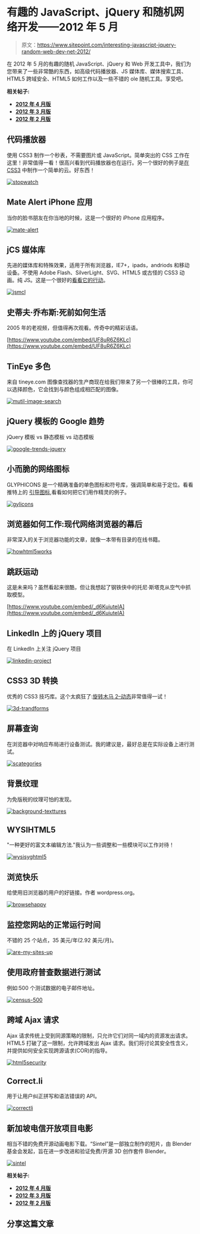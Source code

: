 # 有趣的 JavaScript、jQuery 和随机网络开发——2012 年 5 月

> 原文：<https://www.sitepoint.com/interesting-javascript-jquery-random-web-dev-net-2012/>

在 2012 年 5 月的有趣的随机 JavaScript、jQuery 和 Web 开发工具中，我们为您带来了一些非常酷的东西，如高级代码播放器、JS 媒体库、媒体搜索工具、HTML5 跨域安全、HTML5 如何工作以及一些不错的 ole 随机工具。享受吧。

**相关帖子:**

*   [**2012 年 4 月版**](https://www.jquery4u.com/news/interesting-javascript-jquery-random-web-dev-net-april-2012/)
*   [**2012 年 3 月版**](https://www.jquery4u.com/random/interesting-javascript-jquery-random-web-dev-net-march-2012/)
*   [**2012 年 2 月版**](https://www.jquery4u.com/random/random-js-feb-2012/)

## 代码播放器

使用 CSS3 制作一个秒表，不需要图片或 JavaScript。简单突出的 CSS 工作在这里！非常值得一看！很高兴看到代码播放器也在运行。另一个很好的例子是[在 CSS3](https://thecodeplayer.com/walkthrough/make-a-simple-cloud-in-css3) 中制作一个简单的云。好东西！

[![stopwatch](img/d91aa721edb6655760d285f59bea8217.png "stopwatch")](https://thecodeplayer.com/walkthrough/make-a-stopwatch-using-css3-without-images-or-javascript)

## Mate Alert iPhone 应用

当你的脸书朋友在你当地的时候，这是一个很好的 iPhone 应用程序。

[![mate-alert](img/99b573030326740118144e1cda56ba1c.png "mate-alert")](https://mate-alert.com/en.html)


## jCS 媒体库

先进的媒体库和特殊效果，适用于所有浏览器，IE7+，ipads，andriods 和移动设备。不使用 Adobe Flash、SilverLight、SVG、HTML5 或古怪的 CSS3 动画。纯 JS。这是一个很好的[看看它的行动](https://www.jcsml.com/pageshell.html?root=Tutorials&target=Starship)。

[![jsmcl](img/69620380bacd08b6d7816eea50de8f01.png "jsmcl")](https://www.jcsml.com)

## 史蒂夫·乔布斯:死前如何生活

2005 年的老视频，但值得再次观看。传奇中的精彩话语。

[https://www.youtube.com/embed/UF8uR6Z6KLc](https://www.youtube.com/embed/UF8uR6Z6KLc)

## TinEye 多色

来自 tineye.com 图像查找器的生产商现在给我们带来了另一个很棒的工具，你可以选择颜色，它会找到与颜色组成相匹配的图像。

[![mutil-image-search](img/9ead59dfe65213c4c148515ae5ec3b14.png "mutil-image-search")](https://labs.ideeinc.com/multicolr)

## jQuery 模板的 Google 趋势

jQuery 模板 vs 静态模板 vs 动态模板

[![google-trends-jquery](img/a4d19c013b65270365abebe949d5282a.png "google-trends-jquery")](https://top10googletrends.com/trends/google-trends-jquery-templates/)

## 小而脆的网络图标

GLYPHICONS 是一个精确准备的单色图标和符号库，强调简单和易于定位。看看推特上的
[引导图标](https://twitter.github.com/bootstrap/base-css.html#icons),看看如何把它们用作精灵的例子。

[![gylicons](img/acaaa0ac5094f58848438e6649124659.png "gylicons")](https://glyphicons.com/)

## 浏览器如何工作:现代网络浏览器的幕后

非常深入的关于浏览器功能的文章，就像一本带有目录的在线书籍。

[![howhtml5works](img/72153fb508c1baf595c30fa16d9f3990.png "howhtml5works")](https://www.html5rocks.com/en/tutorials/internals/howbrowserswork/)

## 跳跃运动

这是未来吗？虽然看起来很酷，但让我想起了钢铁侠中的托尼·斯塔克从空气中抓取模型。

[https://www.youtube.com/embed/_d6KuiuteIA](https://www.youtube.com/embed/_d6KuiuteIA)

## LinkedIn 上的 jQuery 项目

在 LinkedIn 上关注 jQuery 项目

[![linkedin-project](img/7b10183db7d6b34eb4ac1d27bd9eabec.png "linkedin-project")](https://www.linkedin.com/company/586977)

## CSS3 3D 转换

优秀的 CSS3 技巧库。这个太疯狂了:[旋转木马 2–动态](https://desandro.github.com/3dtransforms/examples/carousel-02-dynamic.html)非常值得一试！

[![3d-trandforms](img/93f33a5c517e80f7a5d3339652a0a44c.png "3d-trandforms")](https://desandro.github.com/3dtransforms/)

## 屏幕查询

在浏览器中对响应布局进行设备测试。我的建议是，最好总是在实际设备上进行测试。

[![scategories](img/1a45cf4f88e541ede2fb6ccdf8b8eb40.png "scategories")](https://screenqueri.es/)

## 背景纹理

为免版税的纹理可怕的发现。

[![background-texttures](img/786ad99e712411d3aafe145ec4172518.png "background-texttures")](https://mayang.com/textures/)

## WYSIHTML5

"一种更好的富文本编辑方法."我认为一些调整和一些模块可以工作对待！

[![wysisyghtml5](img/246c85be56ee6ed8db07bfc7c46da0d7.png "wysisyghtml5")](https://xing.github.com/wysihtml5/)

## 浏览快乐

给使用旧浏览器的用户的好链接。作者 wordpress.org。

[![browsehappy](img/979817fbeea1d7153854e5382250aabd.png "browsehappy")](https://browsehappy.com/)

## 监控您网站的正常运行时间

不错的 25 个站点，35 美元/年(2.92 美元/月)。

[![are-my-sites-up](img/596d2d31f4bd8201aea9ca2c236a6cf6.png "are-my-sites-up")](https://aremysitesup.com/premium/)

## 使用政府普查数据进行测试

例如:500 个测试数据的电子邮件地址。

[![census-500](img/84a67bfb9ef0bf9051244b1b6a9f421d.png "census-500")](https://wick.sourceforge.net/wick_sample/sample_data.js)

## 跨域 Ajax 请求

Ajax 请求传统上受到同源策略的限制，只允许它们对同一域内的资源发出请求。HTML5 打破了这一限制，允许跨域发出 Ajax 请求。我们将讨论其安全性含义，并提供如何安全实现跨源请求(COR)的指导。

[![html5security](img/36253006552bbd2ade4510df35e4843c.png "html5security")](https://code.google.com/p/html5security/wiki/CrossOriginRequestSecurity)

## Correct.li

用于让用户纠正拼写和语法错误的 API。

[![correctli](img/29356a351764a80871aa9779b8d8a1ff.png "correctli")](https://correct.li/)

## 新加坡电信开放项目电影

相当不错的免费开源动画电影下载。“Sintel”是一部独立制作的短片，由 Blender 基金会发起，旨在进一步改进和验证免费/开源 3D 创作套件 Blender。

[![sintel](img/d91459670a39dfb2c98cadc0b1d0c727.png "sintel")](https://www.sintel.org/download/)

**相关帖子:**

*   [**2012 年 4 月版**](https://www.jquery4u.com/news/interesting-javascript-jquery-random-web-dev-net-april-2012/)
*   [**2012 年 3 月版**](https://www.jquery4u.com/random/interesting-javascript-jquery-random-web-dev-net-march-2012/)
*   [**2012 年 2 月版**](https://www.jquery4u.com/random/random-js-feb-2012/)

## 分享这篇文章